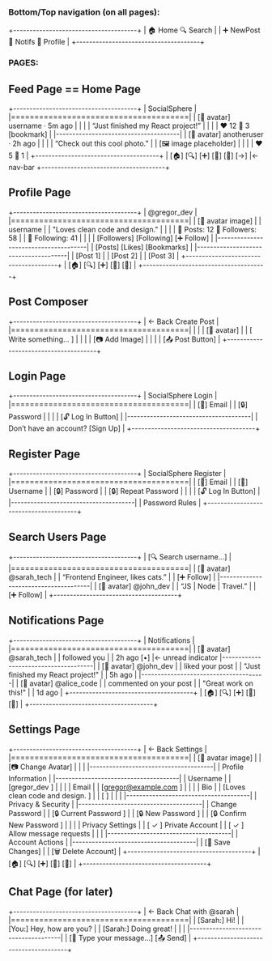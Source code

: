 
### Bottom/Top navigation (on all pages):
+--------------------------------------+
|  🏠  Home     🔍 Search              |
|  ➕  NewPost  🔔 Notifs   👤 Profile  |
+--------------------------------------+

### PAGES:

## Feed Page == Home Page

+--------------------------------------+
|           SocialSphere               |
|======================================|
| [👤 avatar] username · 5m ago        |
|                                      |
|  “Just finished my React project!”   |
|                                      |
|  ❤️ 12    💬 3      [bookmark]      |
|--------------------------------------|
| [👤 avatar] anotheruser · 2h ago     |
|                                      |
|  “Check out this cool photo.”        |
|  [🖼 image placeholder]              |
|                                      |
|  ❤️ 5     💬 1                      |
+--------------------------------------+
| [🏠] [🔍] [➕] [🔔] [👤]  [->]     |← nav-bar
+--------------------------------------+

## Profile Page
+--------------------------------------+
|           @gregor_dev                |
|======================================|
|         [🧑 avatar image]            |
|   username                           |
|   "Loves clean code and design."     |
|                                      |
|   📄 Posts: 12  👥 Followers: 58    |
|   👣 Following: 41                  |
|                                      |
| [Followers] [Following] [➕ Follow]  | 
|--------------------------------------|
|   [Posts] [Likes]   [Bookmarks]      |
|--------------------------------------|
| [Post 1]                             |
| [Post 2]                             |
| [Post 3]                             |
+--------------------------------------+
| [🏠] [🔍] [➕] [🔔] [👤]               |
+--------------------------------------+


## Post Composer
+--------------------------------------+
| ← Back           Create Post         |
|======================================|
|                                      |
|  [🧑 avatar]                         |
|  [ Write something...           ]    |
|                                      |
|  [📷 Add Image]                      |
|                                      |
|       [📤 Post Button]               |
+--------------------------------------+

## Login Page
+--------------------------------------+
|         SocialSphere Login           |
|======================================|
| [📧] Email                           |
| [🔒] Password                        |
|                                      |
| [🔓 Log In Button]                   |
|--------------------------------------|
|  Don’t have an account? [Sign Up]   |
+--------------------------------------+

## Register Page
+--------------------------------------+
|         SocialSphere Register        |
|======================================|
| [📧] Email                           |
| [👤] Username                        |
| [🔒] Password                        |
| [🔒] Repeat Password                 |
|                                      |
| [🔓 Log In Button]                   |
|--------------------------------------|
|  Password Rules                      |
+--------------------------------------+

## Search Users Page
+--------------------------------------+
| [🔍 Search username...]              |
|======================================|
| [👤 avatar] @sarah_tech              |
| “Frontend Engineer, likes cats.”     |
| [➕ Follow]                          |
|--------------------------------------|
| [👤 avatar] @john_dev                |
| “JS | Node | Travel.”                |
| [➕ Follow]                          |
+--------------------------------------+

## Notifications Page
+--------------------------------------+
|            Notifications             |
|======================================|
| [👤 avatar] @sarah_tech              |
| followed you                         |
| 2h ago                    [•]        |← unread indicator
|--------------------------------------|
| [👤 avatar] @john_dev                |
| liked your post                      |
| "Just finished my React project!"   |
| 5h ago                               |
|--------------------------------------|
| [👤 avatar] @alice_code              |
| commented on your post              |
| "Great work on this!"               |
| 1d ago                               |
+--------------------------------------+
| [🏠] [🔍] [➕] [🔔] [👤]            |
+--------------------------------------+

## Settings Page
+--------------------------------------+
| ← Back             Settings          |
|======================================|
|         [🧑 avatar image]            |
|         [📷 Change Avatar]           |
|                                      |
|--------------------------------------|
| Profile Information                  |
|--------------------------------------|
| Username                             |
| [gregor_dev                    ]     |
|                                      |
| Email                                |
| [gregor@example.com            ]     |
|                                      |
| Bio                                  |
| [Loves clean code and design.  ]     |
| [                              ]     |
|                                      |
|--------------------------------------|
| Privacy & Security                   |
|--------------------------------------|
| Change Password                      |
| [🔒 Current Password           ]     |
| [🔒 New Password               ]     |
| [🔒 Confirm New Password       ]     |
|                                      |
| Privacy Settings                     |
| [ ✓ ] Private Account               |
| [ ✓ ] Allow message requests        |
|                                      |
|--------------------------------------|
| Account Actions                      |
|--------------------------------------|
| [💾 Save Changes]                    |
| [🗑️ Delete Account]                 |
+--------------------------------------+
| [🏠] [🔍] [➕] [🔔] [👤]            |
+--------------------------------------+

## Chat Page (for later)
+--------------------------------------+
| ← Back          Chat with @sarah     |
|======================================|
| [Sarah:] Hi!                         |
| [You:]   Hey, how are you?           |
| [Sarah:] Doing great!                |
|                                      |
|--------------------------------------|
| [💬 Type your message...] [📤 Send]  |
+--------------------------------------+

